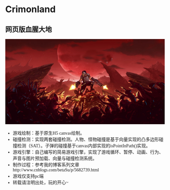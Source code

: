 # Crimonland
<h2>网页版血腥大地</h2>
<img src="https://github.com/BetaSu/Crimonland/blob/master/new/images/bkg1.jpg"/> <br/>
<ul style="font-family:'微软雅黑'">
		<li>游戏绘制：基于原生H5 canvas绘制。</li>
		<li>碰撞检测：实现两套碰撞检测。人物、怪物碰撞是基于向量实现的凸多边形碰撞检测（SAT）。子弹的碰撞基于canvas内部实现的isPointInPath()实现。</li>
		<li>游戏引擎：自己编写的简易游戏引擎，实现了游戏循环、暂停、动画、行为、声音与图片预加载、向量与碰撞检测系统。</li>
		<li>制作过程：参考我的博客系列文章 http://www.cnblogs.com/betaSu/p/5682739.html</li>
		<li>游戏仅支持pc端</li>
		<li>转载请注明出处，玩的开心~</li>
		</ul>
